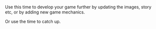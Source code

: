 Use this time to develop your game further by updating the images, story etc, or by adding new game mechanics.

Or use the time to catch up.